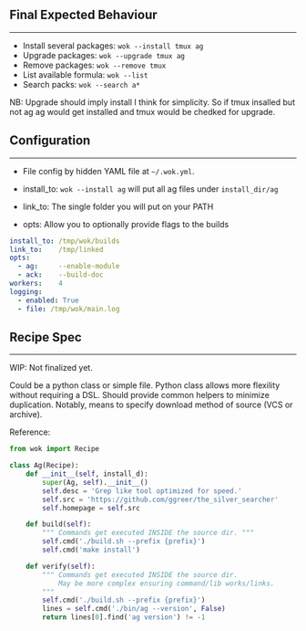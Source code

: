## Final Expected Behaviour
---------------------------

* Install several packages: `wok --install tmux ag`
* Upgrade packages:         `wok --upgrade tmux ag`
* Remove packages:          `wok --remove tmux`
* List available formula:   `wok --list`
* Search packs:             `wok --search a*`

NB: Upgrade should imply install I think for simplicity. So if tmux insalled but not ag
ag would get installed and tmux would be chedked for upgrade.

## Configuration
----------------

* File config by hidden YAML file at `~/.wok.yml`.

* install_to:   `wok --install ag` will put all ag files under `install_dir/ag`
* link_to:      The single folder you will put on your PATH
* opts:         Allow you to optionally provide flags to the builds

```yaml
install_to: /tmp/wok/builds
link_to:    /tmp/linked
opts:
  - ag:     --enable-module
  - ack:    --build-doc
workers:    4
logging:
  - enabled: True
  - file: /tmp/wok/main.log
```

## Recipe Spec
--------------
WIP: Not finalized yet.

Could be a python class or simple file. Python class allows more flexility without requiring a DSL.
Should provide common helpers to minimize duplication.
Notably, means to specify download method of source (VCS or archive).

Reference:

```py
from wok import Recipe

class Ag(Recipe):
    def __init__(self, install_d):
        super(Ag, self).__init__()
        self.desc = 'Grep like tool optimized for speed.'
        self.src = 'https://github.com/ggreer/the_silver_searcher'
        self.homepage = self.src

    def build(self):
        """ Commands get executed INSIDE the source dir. """
        self.cmd('./build.sh --prefix {prefix}')
        self.cmd('make install')

    def verify(self):
        """ Commands get executed INSIDE the source dir.
            May be more complex ensuring command/lib works/links.
        """
        self.cmd('./build.sh --prefix {prefix}')
        lines = self.cmd('./bin/ag --version', False)
        return lines[0].find('ag version') != -1
```
